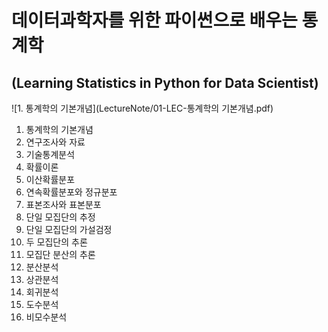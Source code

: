 # 데이터과학자를 위한 파이썬으로 배우는 통계학
## (Learning Statistics in Python for Data Scientist)


![1. 통계학의 기본개념](LectureNote/01-LEC-통계학의 기본개념.pdf)
1. 통계학의 기본개념
2. 연구조사와 자료
3. 기술통계분석
4. 확률이론
5. 이산확률분포
6. 연속확률분포와 정규분포
7. 표본조사와 표본분포
8. 단일 모집단의 추정
9. 단일 모집단의 가설검정
10. 두 모집단의 추론
11. 모집단 분산의 추론
12. 분산분석
13. 상관분석
14. 회귀분석
15. 도수분석
16. 비모수분석
